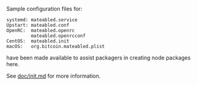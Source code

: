 Sample configuration files for:
```
systemd: mateabled.service
Upstart: mateabled.conf
OpenRC:  mateabled.openrc
         mateabled.openrcconf
CentOS:  mateabled.init
macOS:   org.bitcoin.mateabled.plist
```
have been made available to assist packagers in creating node packages here.

See [doc/init.md](../../doc/init.md) for more information.
